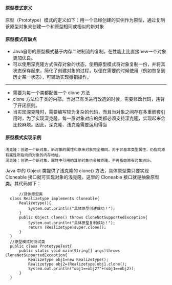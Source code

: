 #### 原型模式定义
原型（Prototype）模式的定义如下：用一个已经创建的实例作为原型，通过复制该原型对象来创建一个和原型相同或相似的新对象
#### 原型模式有缺点
* Java自带的原型模式基于内存二进制流的复制，在性能上比直接new一个对象更加优良。
* 可以使用深克隆方式保存对象的状态，使用原型模式将对象复制一份，并将其状态保存起来，简化了创建对象的过程，以便在需要的时候使用（例如恢复到历史某一状态），可辅助实现撤销操作。
*****
* 需要为每一个类都配置一个 clone 方法
* clone 方法位于类的内部，当对已有类进行改造的时候，需要修改代码，违背了开闭原则。
* 当实现深克隆时，需要编写较为复杂的代码，而且当对象之间存在多重嵌套引用时，为了实现深克隆，每一层对象对应的类都必须支持深克隆，实现起来会比较麻烦。因此，深克隆、浅克隆需要运用得当
#### 原型模式实现示例
      
          
    浅克隆：创建一个新对象，新对象的属性和原来对象完全相同，对于非基本类型属性，仍指向原有属性所指向的对象的内存地址。
    深克隆：创建一个新对象，属性中引用的其他对象也会被克隆，不再指向原有对象地址。
Java 中的 Object 类提供了浅克隆的 clone() 方法，具体原型类只要实现 Cloneable 接口就可实现对象的浅克隆，这里的 Cloneable 接口就是抽象原型类。其代码如下：
          
          //具体原型类
      class Realizetype implements Cloneable{
          Realizetype(){
              System.out.println("具体原型创建成功！");
          }
          public Object clone() throws CloneNotSupportedException{
              System.out.println("具体原型复制成功！");
              return (Realizetype)super.clone();
          }
      }
      //原型模式的测试类
      public class PrototypeTest{
          public static void main(String[] args)throws CloneNotSupportedException{
              Realizetype obj1=new Realizetype();
              Realizetype obj2=(Realizetype)obj1.clone();
              System.out.println("obj1==obj2?"+(obj1==obj2));
          }
      }



